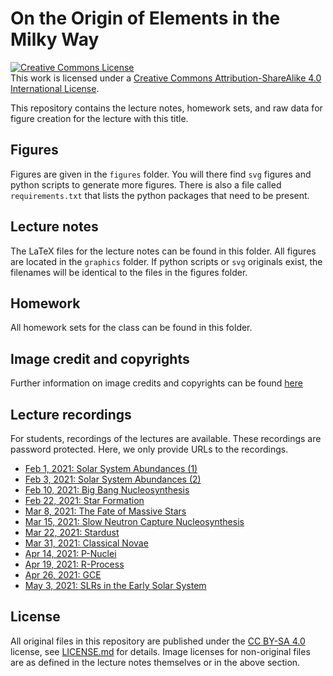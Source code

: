 # On the Origin of Elements in the Milky Way

<a rel="license" href="http://creativecommons.org/licenses/by-sa/4.0/"><img alt="Creative Commons License" style="border-width:0" src="https://i.creativecommons.org/l/by-sa/4.0/88x31.png" /></a><br />This work is licensed under a <a rel="license" href="http://creativecommons.org/licenses/by-sa/4.0/">Creative Commons Attribution-ShareAlike 4.0 International License</a>.

This repository contains
the lecture notes,
homework sets,
and raw data for figure creation
for the lecture with this title.

## Figures

Figures are given
in the `figures` folder.
You will there find
`svg` figures
and python scripts 
to generate more figures.
There is also a file
called `requirements.txt`
that lists the python packages
that need to be present.

## Lecture notes

The LaTeX files for the lecture notes
can be found in this folder.
All figures are located
in the `graphics` folder.
If python scripts or `svg` originals exist,
the filenames will be identical
to the files in the figures folder.

## Homework

All homework sets for the class
can be found in this folder.

## Image credit and copyrights

Further information on image credits
and copyrights can be found
[here](CREDIT.md)


## Lecture recordings

For students,
recordings of the lectures are available. 
These recordings are password protected.
Here,
we only provide URLs to the recordings.

- [Feb 1, 2021: Solar System Abundances (1)](https://brandeis.zoom.us/rec/share/0ZcuwvhJH14a1SeD6je5ZTMf5MNptBb9-VGy6MvPWw6KrITmL7GRcrw6paGarYb9.r3zQoIRQmLHVHBxu)  
- [Feb 3, 2021: Solar System Abundances (2)](https://brandeis.zoom.us/rec/share/6p_yHF5q8H8ZdqjBjNRkVi-i4MEChsX5n1uwT57qBMvs1yVVYN4eCGzqbjsu6ZCK.f66gq_caX93qzF3B)  
- [Feb 10, 2021: Big Bang Nucleosynthesis](https://brandeis.zoom.us/rec/share/SZ_laq5-VLA9EbPWdzchAR29lHWC9DefxWCBlcWRISBIgENA692kg2R0ogFIiP6L.-s6Mersg85cm45U9?startTime=1612962579000)  
- [Feb 22, 2021: Star Formation](https://brandeis.zoom.us/rec/share/ivTRjsUxKt6S2BnlwHeek2eBBsjun2AwgXt6WNc56vbvVG8WgX9V8wDAfc_9xsyE.PiiUOd-OCppfLHCE)   
- [Mar 8, 2021: The Fate of Massive Stars](https://brandeis.zoom.us/rec/share/3MmGWMp-8VSraWwEXjA90nIlnfnBMfrlHBMVyKSCgNMQosEqV7L5wRwVWxROBYkl.J984XKWDwlCF8iaT)
- [Mar 15, 2021: Slow Neutron Capture Nucleosynthesis](https://brandeis.zoom.us/rec/share/VWDDWm4GH-fxJ7nsVfd4eOtnm7yk980FZBKp5kKGbNjCOokDz-Ojvz7f2vc_HBCG.gBHktMyIhMjQ5bVk)
- [Mar 22, 2021: Stardust](https://brandeis.zoom.us/rec/share/TSaHGPQbnYbcWNHau_w3oiepw4mq6TW38lQkw5bziH29G3KQNfBaWCHU8xADtket.DGt9FTlLI-YBd8Js)
- [Mar 31, 2021: Classical Novae](https://brandeis.zoom.us/rec/share/u9SQoq3I4ujIm3VDgs_4WIgFc7p9HTAD5-VVkw5QpOjIayzVJTCC-9-0oksN_4Iz.N9UnRcgQJyEDCWC2)
- [Apr 14, 2021: P-Nuclei](https://brandeis.zoom.us/rec/share/lxBY6F8yDyDzV-Wqk38iiNpVCgqW3blzWbxrR9WKtazUw2zC4Ypxj3luLjgSldGx.xoYRQL16uP3xZ2qj) 
- [Apr 19, 2021: R-Process](https://brandeis.zoom.us/rec/share/IIaowL5VwQIIHiJ73lKgLIy90MSVA_7o72KFP5Hq1SHIVOEmNvh3v7pdFDpPfHGi.BIddo5K3vJIo5H5w)
- [Apr 26, 2021: GCE](https://brandeis.zoom.us/rec/share/qI1zNb2CnMR1y9nMVDDt2Vl7qxtRYne6UiWZPRMYr-7pVcpsdN2P8AOXJUyZvgNz.Z16w7_Ai7uUVJEil)
- [May 3, 2021: SLRs in the Early Solar System](https://brandeis.zoom.us/rec/share/cf9qFy0Ztl-4Wk2qMF2dD_dSgXRJrOcsUjlnxePolRkOke7g7matpgFjEEviUEk.-7jMydaArfkh8nJJ)


## License

All original files in this repository
are published under the
[CC BY-SA 4.0](https://creativecommons.org/licenses/by-sa/4.0/)
license,
see [LICENSE.md](LICENSE.md) for details.
Image licenses for non-original files
are as defined in the lecture notes themselves
or in the above section.